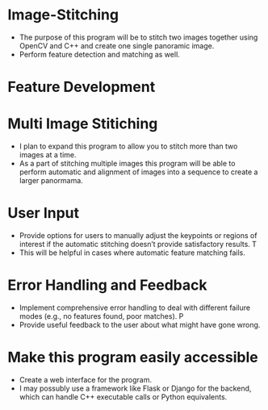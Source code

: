  # Image-Stitching
- The purpose of this program will be to stitch two images together using OpenCV and C++ and create one single panoramic image.
- Perform feature detection and matching as well.

# Feature Development

# Multi Image Stitiching

- I plan to expand this program to allow you to stitch more than two images at a time. 
- As a part of stitching multiple images this program will be able to perform automatic and alignment of images into a sequence to create a larger panormama.

# User Input
- Provide options for users to manually adjust the keypoints or regions of interest if the automatic stitching doesn’t provide satisfactory results. T
- This will be helpful in cases where automatic feature matching fails.

# Error Handling and Feedback
- Implement comprehensive error handling to deal with different failure modes (e.g., no features found, poor matches). P
- Provide useful feedback to the user about what might have gone wrong.

# Make this program easily accessible

- Create a web interface for the  program.  
- I may possubly use a framework like Flask or Django for the backend, which can handle C++ executable calls or Python equivalents.
